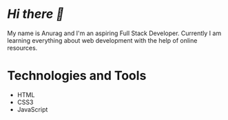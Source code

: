 <h1><em>Hi there 👋</em></h1>

<!--
**anuragrik/anuragrik** is a ✨ _special_ ✨ repository because its `README.md` (this file) appears on your GitHub profile.

Here are some ideas to get you started:

- 🔭 I’m currently working on ...
- 🌱 I’m currently learning ...
- 👯 I’m looking to collaborate on ...
- 🤔 I’m looking for help with ...
- 💬 Ask me about ...
- 📫 How to reach me: ...
- 😄 Pronouns: ...
- ⚡ Fun fact: ...
-->

My name is Anurag and I'm an aspiring Full Stack Developer. Currently I am learning everything about web development with the help of online resources.

<h1>Technologies and Tools</h1>
<ul>
<li>HTML</li>
<li>CSS3</li>
<li>JavaScript</li>
</ul>
